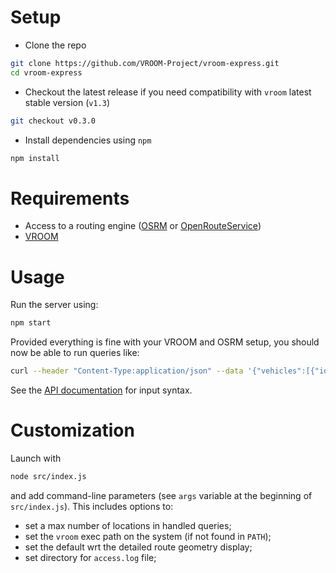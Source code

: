 # Setup

- Clone the repo

```bash
git clone https://github.com/VROOM-Project/vroom-express.git
cd vroom-express
```

- Checkout the latest release if you need compatibility with `vroom`
latest stable version (`v1.3`)

```bash
git checkout v0.3.0
```

- Install dependencies using `npm`

```bash
npm install
```

# Requirements

- Access to a routing engine ([OSRM](https://github.com/Project-OSRM/osrm-backend/wiki/Building-OSRM) or [OpenRouteService](https://github.com/GIScience/openrouteservice/))
- [VROOM](https://github.com/VROOM-Project/vroom/wiki/Building)

# Usage

Run the server using:
```bash
npm start
```

Provided everything is fine with your VROOM and OSRM setup, you should
now be able to run queries like:

```bash
curl --header "Content-Type:application/json" --data '{"vehicles":[{"id":0,"start":[2.3526,48.8604],"end":[2.3526,48.8604]}],"jobs":[{"id":0,"location":[2.3691,48.8532]},{"id":1,"location":[2.2911,48.8566]}],"options":{"g":true}}' http://localhost:3000
```

See the
[API documentation](https://github.com/VROOM-Project/vroom/blob/master/docs/API.md)
for input syntax.

# Customization

Launch with

```bash
node src/index.js
```

and add command-line parameters (see `args` variable at the beginning
of `src/index.js`). This includes options to:

- set a max number of locations in handled queries;
- set the `vroom` exec path on the system (if not found in `PATH`);
- set the default wrt the detailed route geometry display;
- set directory for `access.log` file;

